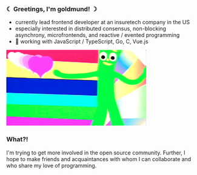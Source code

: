 ### ☾ Greetings, I'm goldmund! ☽

- currently lead frontend developer at an insuretech company in the US
- especially interested in distributed consensus, non-blocking asynchrony, microfrontends, and reactive / evented programming
- 💖 working with JavaScript / TypeScript, Go, C, Vue.js

<img src="./paperrad.jpg" height="200" />

### What?!
I'm trying to get more involved in the open source community. Further, I hope to make friends and acquaintances with whom I can collaborate and who share my love of programming. 


